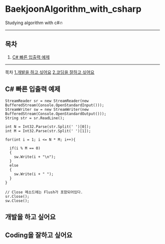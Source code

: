 # BaekjoonAlgorithm_with_csharp
Studying algorithm with c#🔥

---
## 목차
1. [C# 빠른 입출력 예제](#C#-빠른-입출력-예제)
---

목차
[1.개발을 하고 싶어요](#개발을-하고-싶어요)
[2.코딩을 잘하고 싶어요](#coding을-잘하고-싶어요)



## C# 빠른 입출력 예제
```
StreamReader sr = new StreamReader(new BufferedStream(Console.OpenStandardInput()));
StreamWriter sw = new StreamWriter(new BufferedStream(Console.OpenStandardOutput()));
String str = sr.ReadLine();

int N = Int32.Parse(str.Split(' ')[0]);
int M = Int32.Parse(str.Split(' ')[1]);

for(int i = 1; i <= N * M; i++){

  if(i % M == 0) 
  {
    sw.Write(i + "\n");
  }
  else
  {
    sw.Write(i + " ");
  }
}

// Close 메소드에는 Flush가 포함되어있다.
sr.Close();   
sw.Close();
```

## 개발을 하고 싶어요
## Coding을 잘하고 싶어요
